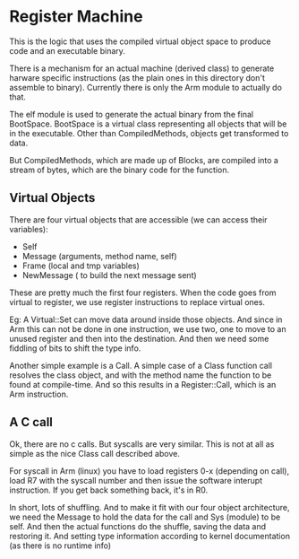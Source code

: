 Register Machine 
===============

This is the logic that uses the compiled virtual object space to produce code and an executable binary.

There is a mechanism for an actual machine (derived class) to generate harware specific instructions (as the 
plain ones in this directory don't assemble to binary). Currently there is only the Arm module to actually do
that.

The elf module is used to generate the actual binary from the final BootSpace. BootSpace is a virtual class representing
all objects that will be in the executable. Other than CompiledMethods, objects get transformed to data.

But CompiledMethods, which are made up of Blocks, are compiled into a stream of bytes, which are the binary code for the
function.

Virtual Objects
----------------

There are four virtual objects that are accessible (we can access their variables):

- Self
- Message (arguments, method name, self)
- Frame (local and tmp variables)
- NewMessage ( to build the next message sent)

These are pretty much the first four registers. When the code goes from virtual to register,
we use register instructions to replace virtual ones.

Eg: A Virtual::Set can move data around inside those objects.
And since in Arm this can not be done in one instruction, we use two, one to move to an unused register
and then into the destination. And then we need some fiddling of bits to shift the type info.

Another simple example is a Call. A simple case of a Class function call resolves the class object,
and with the method name the function to be found at compile-time.
And so this results in a Register::Call, which is an Arm  instruction. 

A C call 
---------

Ok, there are no c calls. But syscalls are very similar.
This is not at all as simple as the nice Class call described  above. 

For syscall in Arm (linux) you have to load registers 0-x (depending on call), load R7 with the
syscall number and then  issue the software interupt instruction.
If you get back something back, it's in R0.

In short, lots of shuffling. And to make it fit with our four object architecture,
we need the Message to hold the data for the call and Sys (module) to be self.
And then the actual functions do the shuffle, saving the data and restoring it.
And setting type information according to kernel documentation (as there is no runtime info)
